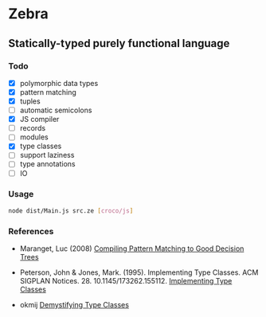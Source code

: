 # Zebra

## Statically-typed purely functional language

### Todo

- [x] polymorphic data types
- [x] pattern matching
- [x] tuples
- [ ] automatic semicolons
- [x] JS compiler
- [ ] records
- [ ] modules
- [x] type classes
- [ ] support laziness
- [ ] type annotations
- [ ] IO

### Usage

```bash
node dist/Main.js src.ze [croco/js]
```

### References

- Maranget, Luc (2008) [Compiling Pattern Matching to Good Decision Trees](http://moscova.inria.fr/~maranget/papers/ml05e-maranget.pdf)
 

 - Peterson, John & Jones, Mark. (1995). Implementing Type Classes. ACM SIGPLAN Notices. 28. 10.1145/173262.155112. [Implementing Type Classes](https://www.researchgate.net/publication/2683816_Implementing_Type_Classes)


- okmij [Demystifying Type Classes](http://okmij.org/ftp/Computation/typeclass.html)